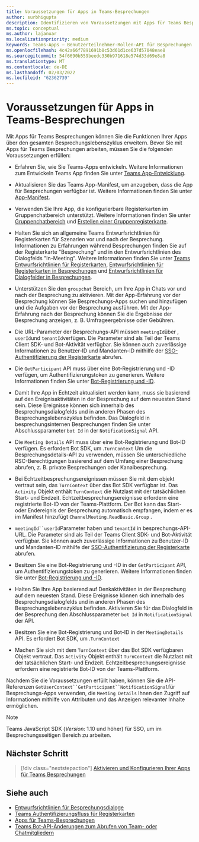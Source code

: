 ```yaml
---
title: Voraussetzungen für Apps in Teams-Besprechungen
author: surbhigupta
description: Identifizieren von Voraussetzungen mit Apps für Teams Besprechungen
ms.topic: conceptual
ms.author: lajanuar
ms.localizationpriority: medium
keywords: Teams-Apps – Benutzerteilnehmer-Rollen-API für Besprechungen
ms.openlocfilehash: 4c42a66f7891691b8c53d61d1ce637d57048eae8
ms.sourcegitcommit: 54f6690b559beedc330b971618e574d33d69e8a8
ms.translationtype: MT
ms.contentlocale: de-DE
ms.lasthandoff: 02/03/2022
ms.locfileid: "62362739"
---
```

# <a name="prerequisites-for-apps-in-teams-meetings"></a>Voraussetzungen für Apps in Teams-Besprechungen

Mit Apps für Teams Besprechungen können Sie die Funktionen Ihrer Apps über den gesamten Besprechungslebenszyklus erweitern. Bevor Sie mit Apps für Teams Besprechungen arbeiten, müssen Sie die folgenden Voraussetzungen erfüllen:

* Erfahren Sie, wie Sie Teams-Apps entwickeln. Weitere Informationen zum Entwickeln Teams App finden Sie unter [Teams App-Entwicklung](../overview.md).

* Aktualisieren Sie das Teams App-Manifest, um anzugeben, dass die App für Besprechungen verfügbar ist. Weitere Informationen finden Sie unter [App-Manifest](enable-and-configure-your-app-for-teams-meetings.md#update-your-app-manifest).

* Verwenden Sie Ihre App, die konfigurierbare Registerkarten im Gruppenchatbereich unterstützt. Weitere Informationen finden Sie unter [Gruppenchatbereich](../resources/schema/manifest-schema.md#configurabletabs) und [Erstellen einer Gruppenregisterkarte](../build-your-first-app/build-channel-tab.md).

* Halten Sie sich an allgemeine Teams Entwurfsrichtlinien für Registerkarten für Szenarien vor und nach der Besprechung. Informationen zu Erfahrungen während Besprechungen finden Sie auf der Registerkarte "Besprechung" und in den Entwurfsrichtlinien des Dialogfelds "In-Meeting". Weitere Informationen finden Sie unter [Teams Entwurfsrichtlinien für Registerkarten](../tabs/design/tabs.md), [Entwurfsrichtlinien für Registerkarten in Besprechungen](../apps-in-teams-meetings/design/designing-apps-in-meetings.md#use-an-in-meeting-tab) und [Entwurfsrichtlinien für Dialogfelder in Besprechungen](../apps-in-teams-meetings/design/designing-apps-in-meetings.md#use-an-in-meeting-dialog).

* Unterstützen Sie den `groupchat` Bereich, um Ihre App in Chats vor und nach der Besprechung zu aktivieren. Mit der App-Erfahrung vor der Besprechung können Sie Besprechungs-Apps suchen und hinzufügen und die Aufgaben vor der Besprechung ausführen. Mit der App-Erfahrung nach der Besprechung können Sie die Ergebnisse der Besprechung anzeigen, z. B. Umfrageergebnisse oder Gebühren.
* Die URL-Parameter der Besprechungs-API müssen `meetingId`über , `userId`und `tenantId`verfügen. Die Parameter sind als Teil der Teams Client SDK- und Bot-Aktivität verfügbar. Sie können auch zuverlässige Informationen zu Benutzer-ID und Mandanten-ID mithilfe der [SSO-Authentifizierung der Registerkarte](../tabs/how-to/authentication/auth-aad-sso.md) abrufen.

* Die `GetParticipant` API muss über eine Bot-Registrierung und -ID verfügen, um Authentifizierungstoken zu generieren. Weitere Informationen finden Sie unter [Bot-Registrierung und -ID](../build-your-first-app/build-bot.md).

* Damit Ihre App in Echtzeit aktualisiert werden kann, muss sie basierend auf den Ereignisaktivitäten in der Besprechung auf dem neuesten Stand sein. Diese Ereignisse können sich innerhalb des Besprechungsdialogfelds und in anderen Phasen des Besprechungslebenszyklus befinden. Das Dialogfeld in besprechungsinternen Besprechungen finden Sie unter Abschlussparameter `bot Id` in der `NotificationSignal` API.

* Die `Meeting Details` API muss über eine Bot-Registrierung und Bot-ID verfügen. Es erfordert Bot SDK, um .`TurnContext` Um die Besprechungsdetails-API zu verwenden, müssen Sie unterschiedliche RSC-Berechtigungen basierend auf dem Umfang einer Besprechung abrufen, z. B. private Besprechungen oder Kanalbesprechung.

* Bei Echtzeitbesprechungsereignissen müssen Sie mit dem objekt vertraut sein, das `TurnContext` über das Bot SDK verfügbar ist. Das `Activity` Objekt enthält `TurnContext` die Nutzlast mit der tatsächlichen Start- und Endzeit. Echtzeitbesprechungsereignisse erfordern eine registrierte Bot-ID von der Teams-Plattform. Der Bot kann das Start- oder Endereignis der Besprechung automatisch empfangen, indem er es im Manifest hinzufügt `ChannelMeeting.ReadBasic.Group` .

* `meetingId``userId`Parameter haben und `tenantId` in besprechungs-API-URL. Die Parameter sind als Teil der Teams Client SDK- und Bot-Aktivität verfügbar. Sie können auch zuverlässige Informationen zu Benutzer-ID und Mandanten-ID mithilfe der [SSO-Authentifizierung der Registerkarte](../tabs/how-to/authentication/auth-aad-sso.md) abrufen.

* Besitzen Sie eine Bot-Registrierung und -ID in der `GetParticipant` API, um Authentifizierungstoken zu generieren. Weitere Informationen finden Sie unter [Bot-Registrierung und -ID](../build-your-first-app/build-bot.md).

* Halten Sie Ihre App basierend auf Denkaktivitäten in der Besprechung auf dem neuesten Stand. Diese Ereignisse können sich innerhalb des Besprechungsdialogfelds und in anderen Phasen des Besprechungslebenszyklus befinden. Aktivieren Sie für das Dialogfeld in der Besprechung den Abschlussparameter `bot Id` in `NotificationSignal` der API.

* Besitzen Sie eine Bot-Registrierung und Bot-ID in der `MeetingDetails` API. Es erfordert Bot SDK, um .`TurnContext`

* Machen Sie sich mit dem `TurnContext` über das Bot SDK verfügbaren Objekt vertraut. Das `Activity` Objekt enthält `TurnContext` die Nutzlast mit der tatsächlichen Start- und Endzeit. Echtzeitbesprechungsereignisse erfordern eine registrierte Bot-ID von der Teams-Plattform.

Nachdem Sie die Voraussetzungen erfüllt haben, können Sie die API-Referenzen `GetUserContext``GetParticipant``NotificationSignal`für Besprechungs-Apps verwenden, die `Meeting Details` Ihnen den Zugriff auf Informationen mithilfe von Attributen und das Anzeigen relevanter Inhalte ermöglichen.

> [!NOTE]
> Teams JavaScript SDK (_Version_: 1.10 und höher) für SSO, um im Besprechungsseitigen Bereich zu arbeiten.

## <a name="next-step"></a>Nächster Schritt

> [!div class="nextstepaction"]
> [Aktivieren und Konfigurieren Ihrer Apps für Teams Besprechungen](enable-and-configure-your-app-for-teams-meetings.md)

## <a name="see-also"></a>Siehe auch

* [Entwurfsrichtlinien für Besprechungsdialoge](design/designing-apps-in-meetings.md#use-an-in-meeting-dialog)
* [Teams Authentifizierungsfluss für Registerkarten](../tabs/how-to/authentication/auth-flow-tab.md)
* [Apps für Teams-Besprechungen](teams-apps-in-meetings.md)
* [Teams Bot-API-Änderungen zum Abrufen von Team- oder Chatmitgliedern](~/resources/team-chat-member-api-changes.md)

